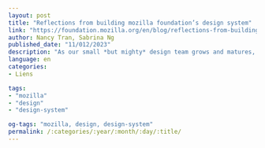 ```yaml
---
layout: post
title: "Reflections from building mozilla foundation’s design system"
link: "https://foundation.mozilla.org/en/blog/reflections-from-building-mozilla-foundations-design-system"
author: Nancy Tran, Sabrina Ng
published_date: "11/012/2023"
description: "As our small *but mighty* design team grows and matures, the need for a design system kept coming up. And our website was growing and more things were being made! We switched from Sketch to Figma in 2020 and while we were able to import our old system, it was getting increasingly difficult to know what the most updated asset was. Our UI kit was incomplete, disconnected from code, and components were not built responsively or with editability in mind. A design system to us means having a source of truth for all of our design components alongside a collection of documented design decisions and processes. This year we were able to dedicate some time to building out our design system in Figma. We only had 3 months to build a solid foundation and here are our reflections at the end of it all."
language: en
categories:
- Liens

tags:
- "mozilla"
- "design"
- "design-system"

og-tags: "mozilla, design, design-system"
permalink: /:categories/:year/:month/:day/:title/
---
```

